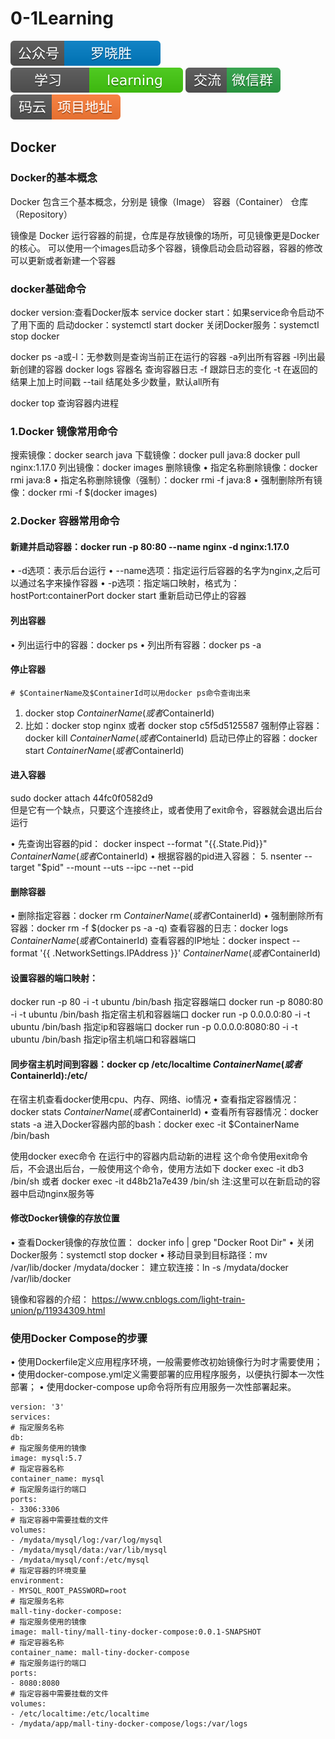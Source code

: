 # 0-1Learning

![alt text](../static/common/svg/luoxiaosheng.svg "公众号")
![alt text](../static/common/svg/luoxiaosheng_learning.svg "学习")
![alt text](../static/common/svg/luoxiaosheng_wechat.svg "微信")
![alt text](../static/common/svg/luoxiaosheng_gitee.svg "码云")

## Docker

### Docker的基本概念
Docker 包含三个基本概念，分别是
镜像（Image）
容器（Container）
仓库（Repository）

镜像是 Docker 运行容器的前提，仓库是存放镜像的场所，可见镜像更是Docker的核心。
可以使用一个images启动多个容器，镜像启动会启动容器，容器的修改可以更新或者新建一个容器

### docker基础命令
docker version:查看Docker版本
service docker start：如果service命令启动不了用下面的
启动docker：systemctl start docker
关闭Docker服务：systemctl stop docker

docker ps -a或-l：无参数则是查询当前正在运行的容器  -a列出所有容器	-l列出最新创建的容器
docker logs 容器名	查询容器日志
-f 跟踪日志的变化
-t 在返回的结果上加上时间戳
--tail 结尾处多少数量，默认all所有

docker top 查询容器内进程

### 1.Docker 镜像常用命令
搜索镜像：docker search java
下载镜像：docker pull java:8
docker pull nginx:1.17.0
列出镜像：docker images
删除镜像
• 指定名称删除镜像：docker rmi java:8
• 指定名称删除镜像（强制）：docker rmi -f java:8
• 强制删除所有镜像：docker rmi -f $(docker images)

### 2.Docker 容器常用命令

#### 新建并启动容器：docker run -p 80:80 --name nginx -d nginx:1.17.0
• -d选项：表示后台运行
• --name选项：指定运行后容器的名字为nginx,之后可以通过名字来操作容器
• -p选项：指定端口映射，格式为：hostPort:containerPort
docker start 重新启动已停止的容器

#### 列出容器
• 列出运行中的容器：docker ps
• 列出所有容器：docker ps -a

#### 停止容器
````
# $ContainerName及$ContainerId可以用docker ps命令查询出来
````
1. docker stop $ContainerName(或者$ContainerId)
2. 比如：docker stop nginx  或者  docker stop c5f5d5125587
强制停止容器：docker kill $ContainerName(或者$ContainerId)
启动已停止的容器：docker start $ContainerName(或者$ContainerId)

#### 进入容器
sudo docker attach 44fc0f0582d9  
但是它有一个缺点，只要这个连接终止，或者使用了exit命令，容器就会退出后台运行

• 先查询出容器的pid：
docker inspect --format "{{.State.Pid}}" $ContainerName(或者$ContainerId)
• 根据容器的pid进入容器：
5. nsenter --target "$pid" --mount --uts --ipc --net --pid

#### 删除容器
• 删除指定容器：docker rm $ContainerName(或者$ContainerId)
• 强制删除所有容器：docker rm -f $(docker ps -a -q)
查看容器的日志：docker logs $ContainerName(或者$ContainerId)
查看容器的IP地址：docker inspect --format '{{ .NetworkSettings.IPAddress }}' $ContainerName(或者$ContainerId)

#### 设置容器的端口映射：
docker run -p 80 -i -t ubuntu /bin/bash		指定容器端口
docker run -p 8080:80 -i -t ubuntu /bin/bash	指定宿主机和容器端口
docker run -p 0.0.0.0:80 -i -t ubuntu /bin/bash	指定ip和容器端口
docker run -p 0.0.0.0:8080:80 -i -t ubuntu /bin/bash	指定ip宿主机端口和容器端口

#### 同步宿主机时间到容器：docker cp /etc/localtime $ContainerName(或者$ContainerId):/etc/
在宿主机查看docker使用cpu、内存、网络、io情况
• 查看指定容器情况：docker stats $ContainerName(或者$ContainerId)
• 查看所有容器情况：docker stats -a
进入Docker容器内部的bash：docker exec -it $ContainerName /bin/bash

使用docker exec命令  在运行中的容器内启动新的进程
这个命令使用exit命令后，不会退出后台，一般使用这个命令，使用方法如下
docker exec -it db3 /bin/sh 或者 docker exec -it d48b21a7e439 /bin/sh
注:这里可以在新启动的容器中启动nginx服务等

#### 修改Docker镜像的存放位置
• 查看Docker镜像的存放位置：
docker info | grep "Docker Root Dir"
• 关闭Docker服务：systemctl stop docker
• 移动目录到目标路径：mv /var/lib/docker /mydata/docker：
建立软连接：ln -s /mydata/docker /var/lib/docker

镜像和容器的介绍：
https://www.cnblogs.com/light-train-union/p/11934309.html

### 使用Docker Compose的步骤
• 使用Dockerfile定义应用程序环境，一般需要修改初始镜像行为时才需要使用；
• 使用docker-compose.yml定义需要部署的应用程序服务，以便执行脚本一次性部署；
• 使用docker-compose up命令将所有应用服务一次性部署起来。

````
version: '3'
services:
# 指定服务名称
db:
# 指定服务使用的镜像
image: mysql:5.7
# 指定容器名称
container_name: mysql
# 指定服务运行的端口
ports:
- 3306:3306
# 指定容器中需要挂载的文件
volumes:
- /mydata/mysql/log:/var/log/mysql
- /mydata/mysql/data:/var/lib/mysql
- /mydata/mysql/conf:/etc/mysql
# 指定容器的环境变量
environment:
- MYSQL_ROOT_PASSWORD=root
# 指定服务名称
mall-tiny-docker-compose:
# 指定服务使用的镜像
image: mall-tiny/mall-tiny-docker-compose:0.0.1-SNAPSHOT
# 指定容器名称
container_name: mall-tiny-docker-compose
# 指定服务运行的端口
ports:
- 8080:8080
# 指定容器中需要挂载的文件
volumes:
- /etc/localtime:/etc/localtime
- /mydata/app/mall-tiny-docker-compose/logs:/var/logs
````





